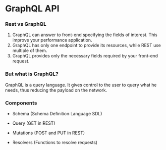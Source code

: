 # GraphQL API 

### Rest vs GraphQL
1. GraphQL can answer to front-end specifying the fields of interest. This improve your performance application.
2. GraphQL has only one endpoint to provide its resources, while REST use multiple of them.
3. GraphQL provides only the necessary fields required by your front-end request.

### But what is GraphQL?
GraphQL is a query language. It gives control to the user to query what he needs, thus reducing the payload on the network.

### Components
- Schema (Schema Definition Language SDL)

- Query (GET in REST)

- Mutations (POST and PUT in REST)

- Resolvers (Functions to resolve requests)